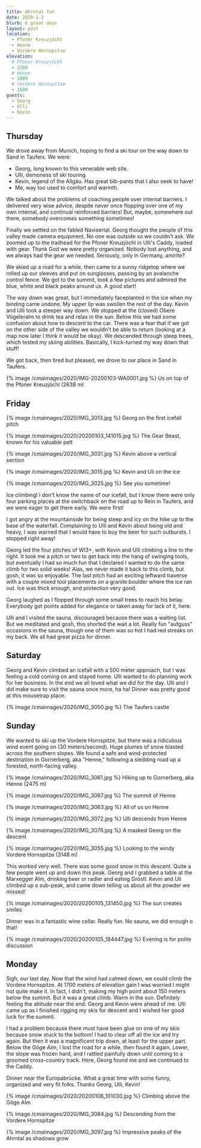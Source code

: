 ```yaml
---
title: Ahrntal fun
date: 2020-1-2
blurb: 6 great days
layout: post
location:
  - Pfoner Kreuzjöchl
  - Henne
  - Vordere Hornspitze
elevation:
  # Pfoner Kreuzjöchl
  - 1200
  # Henne
  - 1000
  # Vordere Hornspitze
  - 1600
guests:
  - Georg
  - Ulli
  - Kevin
---
```


## Thursday

We drove away from Munich, hoping to find a ski tour on the way down to Sand in Taufers.
We were:

  * Georg, long known to this venerable web site.
  * Ulli, demoness of ski touring.
  * Kevin, legend of the Allgäu. Has great bib-pants that I also seek to have!
  * Me, way too used to comfort and warmth.

We talked about the problems of coaching people over internal barriers.
I delivered very wise advice, despite never once flopping over one of my own internal,
and continual reinforced barriers! But, maybe, somewhere out there, somebody overcomes
something sometimes!

Finally we settled on the fabled Navisertal. Georg thought the people of this valley
made camera equipment. No one was outside so we couldn't ask. We zoomed up to the
trailhead for the Pfoner Kreuzjöchl in Ulli's Caddy, loaded with gear. Thank
God we were pretty organized. Nobody lost anything, and we always had the gear we
needed. Seriously, only in Germany, amirite?

We skied up a road for a while, then came to a sunny ridgetop where we rolled up our
sleeves and put on sunglasses, passing by an avalanche control fence. We got to the summit,
took a few pictures and admired the blue, white and black peaks around us.
A good start!


The way down was great, but I immediately faceplanted in the ice when my
binding came undone. My upper lip was swollen the rest of the day. Kevin and
Ulli took a steeper way down. We stopped at the (closed) Obere Vögeleralm to
drink tea and relax in the sun.  Below this we had some confusion about how to
descent to the car. There was a fear that if we got on the other side of the
valley we wouldn't be able to return (looking at a map now later I think it
would be okay). We descended through steep trees, which tested my skiing
abilities. Basically, I kick-turned my way down that stuff!

We got back, then tired but pleased, we drove to our place in Sand in Taufers.


{% image /cmaimages/2020/IMG-20200103-WA0001.jpg %}
Us on top of the Pfoner Kreuzjöchl (2638 m)

## Friday

{% image /cmaimages/2020/IMG_3013.jpg %}
Georg on the first icefall pitch

{% image /cmaimages/2020/20200103_141015.jpg %}
The Gear Beast, known for his valuable pelt

{% image /cmaimages/2020/IMG_3031.jpg %}
Kevin above a vertical section

{% image /cmaimages/2020/IMG_3015.jpg %}
Kevin and Uli on the ice

{% image /cmaimages/2020/IMG_3025.jpg %}
See you sometime!

Ice climbing! I don't know the name of our icefall, but I know there were only four parking
places at the switchback on the road up to Rein in Taufers, and we were eager to get there
early. We were first!

I got angry at the mountainside for being steep and icy on the hike up to the base of the waterfall.
Complaining to Ulli and Kevin about being old and heavy, I was warned that I would have to buy
the beer for such outbursts. I stopped right away!

Georg led the four pitches of WI3+, with Kevin and Ulli climbing a line to the right. It took me
a pitch or two to get back into the hang of swinging tools, but eventually I had so much fun that
I declared I wanted to do the same climb for two solid weeks! Alas, we never made it back to this
climb, but gosh, it was so enjoyable. The last pitch had an exciting leftward traverse with a couple
mixed tool placements on a granite boulder where the ice ran out. Ice was thick enough, and protection
very good.

Georg laughed as I flopped through some small trees to reach his belay. Everybody got points added for
elegance or taken away for lack of it, here.

Ulli and I visited the sauna, discouraged because there was a waiting list. But we meditated and gosh,
this shorted the wait a lot. Really fun "aufguss" occasions in the sauna, though one of them was so hot
I had red streaks on my back. We all had great pizza for dinner.

## Saturday

Georg and Kevin climbed an icefall with a 500 meter approach, but I was feeling a cold coming on and
stayed home. Ulli wanted to do planning work for her business. In the end we all loved what we did
for the day. Ulli and I did make sure to visit the sauna once more, ha ha! Dinner was pretty good at
this mousetrap place.

{% image /cmaimages/2020/IMG_3050.jpg %}
The Taufers castle

## Sunday

We wanted to ski up the Vordere Hornspitze, but there was a ridiculous wind event going on (30 meters/second).
Huge plumes of snow blasted across the southern slopes. We found a safe and wind-protected destination in
Gornerberg, aka "Henne," following a sledding road up a forested, north-facing valley.

{% image /cmaimages/2020/IMG_3061.jpg %}
Hiking up to Gornerberg, aka Henne (2475 m)

{% image /cmaimages/2020/IMG_3067.jpg %}
The summit of Henne

{% image /cmaimages/2020/IMG_3063.jpg %}
All of us on Henne

{% image /cmaimages/2020/IMG_3072.jpg %}
Ulli descends from Henne

{% image /cmaimages/2020/IMG_3076.jpg %}
A masked Georg on the descent

{% image /cmaimages/2020/IMG_3055.jpg %}
Looking to the windy Vordere Hornspitze (3148 m)

This worked very well. There was some good snow in this descent. Quite a few people went up and down this peak.
Georg and I grabbed a table at the Marxegger Alm, drinking beer or radler and eating Gröstl. Kevin and Uli
climbed up a sub-peak, and came down telling us about all the powder we missed!

{% image /cmaimages/2020/20200105_131450.jpg %}
The sun creates smiles

Dinner was in a fantastic wine cellar. Really fun. No sauna, we did enough o that!

{% image /cmaimages/2020/20200105_184447.jpg %}
Evening is for polite discussion

## Monday

Sigh, our last day. Now that the wind had calmed down, we could climb the Vordere Hornspitze. At 1700 meters of
elevation gain I was worried I might not quite make it. In fact, I didn't, making my high point about 150 meters below the summit.
But it was a great climb. Warm in the sun. Definitely feeling the altitude near the end. Georg and Kevin were ahead of me.
Ulli came up as I finished rigging my skis for descent and I wished her good luck for the summit.

I had a problem because there must have been glue on one of my skis because snow stuck to the bottom! I had to clear off all the
ice and try again. But then it was a magnificent trip down, at least for the upper part. Below the Göge Alm, I lost the road for
a while, then found it again. Lower, the slope was frozen hard, and I rattled painfully down until coming to a groomed
cross-country track. Here, Georg found me and we continued to the Caddy.

Dinner near the Europabrücke. What a great time with some funny, organized and very fit folks. Thanks Georg, Ulli, Kevin!

{% image /cmaimages/2020/20200106_101030.jpg %}
Climbing above the Göge Alm

{% image /cmaimages/2020/IMG_3084.jpg %}
Descending from the Vordere Hornspitze

{% image /cmaimages/2020/IMG_3097.jpg %}
Impressive peaks of the Ahrntal as shadows grow

